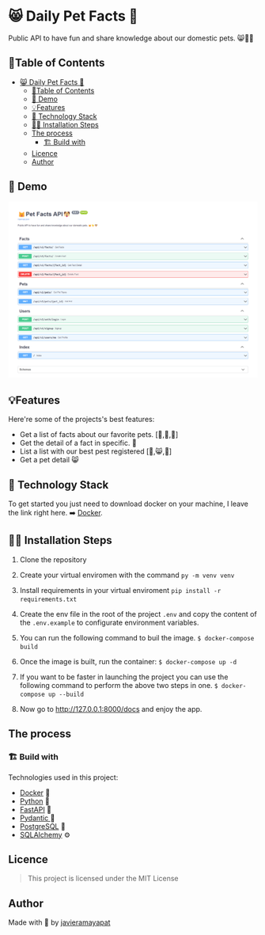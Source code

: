 # 😸 Daily Pet Facts 🐶

Public API to have fun and share knowledge about our domestic pets. 😸🐤🐶

## 📑Table of Contents
- [😸 Daily Pet Facts 🐶](#-daily-pet-facts-)
  - [📑Table of Contents](#table-of-contents)
  - [🚀 Demo](#-demo)
  - [💡Features](#features)
  - [🧬 Technology Stack](#-technology-stack)
  - [🧑‍💻 Installation Steps](#-installation-steps)
  - [The process](#the-process)
    - [🏗️ Build with](#️-build-with)
  - [Licence](#licence)
  - [Author](#author)

## 🚀 Demo
![Daily Pet Facts](docs/images/pet-facts-api-documentation.png)

## 💡Features
Here're some of the projects's best features:
- Get a list of facts about our favorite pets. [🐥,🐥,🐥]
- Get the detail of a fact in specific. 🐥
- List a list with our best pest registered [🐤,😸,🐶]
- Get a pet detail 😸


## 🧬 Technology Stack


To get started you just need to download docker on your machine, I leave the link right here. ➡️ [Docker](https://www.docker.com/get-started "Docker").

## 🧑‍💻 Installation Steps
1. Clone the repository
2. Create your virtual enviromen with the command `py -m venv venv`
3. Install requirements in your virtual enviroment `pip install -r requirements.txt`
4. Create the env file in the root of the project `.env` and copy the content of the `.env.example` to configurate environment variables.

5. You can run the following command to buil the image. `$ docker-compose build`

6. Once the image is built, run the container: `$ docker-compose up -d`

7. If you want to be faster in launching the project you can use the following command to perform the above two steps in one. `$ docker-compose up --build`
8. Now go to http://127.0.0.1:8000/docs and enjoy the app.
##  The process
### 🏗️ Build with
Technologies used in this project:

- [Docker](https://www.docker.com/) 🐋
- [Python](https://www.python.org/) 🐍
- [FastAPI](https://fastapi.tiangolo.com/) 🚀
- [Pydantic ](https://pydantic-docs.helpmanual.io/) 💯
- [PostgreSQL](https://www.postgresql.org/) 🐘
- [SQLAlchemy](https://www.sqlalchemy.org/) ⚙️

## Licence
> This project is licensed under the MIT License

## Author
Made with 💙 by [javieramayapat](https://www.linkedin.com/in/javieramayapat/)